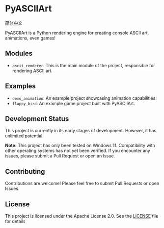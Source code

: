 # PyASCIIArt

[简体中文](README_zh.md)

PyASCIIArt is a Python rendering engine for creating console ASCII art, animations, even games! 

## Modules

-   `ascii_renderer`: This is the main module of the project, responsible for rendering ASCII art.

## Examples
-   `demo_animation`: An example project showcasing animation capabilities.
-   `flappy_bird`: An example game project built with PyASCIIArt.

## Development Status

This project is currently in its early stages of development. However, it has unlimited potential!

**Note:** This project has only been tested on Windows 11. Compatibility with other operating systems has not yet been verified. If you encounter any issues, please submit a Pull Request or open an Issue.

## Contributing

Contributions are welcome! Please feel free to submit Pull Requests or open Issues.

## License

This project is licensed under the Apache License 2.0. See the [LICENSE](LICENSE) file for details
